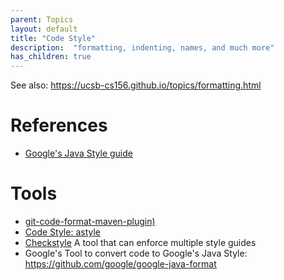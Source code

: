 ```yaml
---
parent: Topics
layout: default
title: "Code Style"
description:  "formatting, indenting, names, and much more"
has_children: true
---
```



See also: <https://ucsb-cs156.github.io/topics/formatting.html>

# References

* [Google's Java Style guide](https://google.github.io/styleguide/javaguide.html)


# Tools
* [git-code-format-maven-plugin)](https://github.com/Cosium/git-code-format-maven-plugin)
* [Code Style: astyle](/topics/code_style_astyle/)
* [Checkstyle](http://checkstyle.sourceforge.net/index.html) A tool that can enforce multiple style guides
* Google's Tool to convert code to Google's Java Style: <https://github.com/google/google-java-format>


